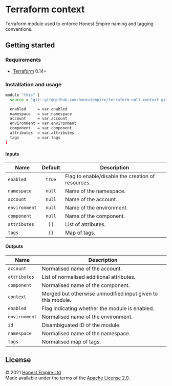 # Terraform context

Terraform module used to enforce Honest Empire naming and tagging conventions.

## Getting started

### Requirements

* [Terraform] 0.14+

### Installation and usage

```bash
module "this" {
  source = "git::git@github.com:honestempire/terraform-null-context.git?ref=main"

  enabled     = var.enabled
  namespace   = var.namespace
  account     = var.account
  environment = var.environment
  component   = var.component
  attributes  = var.attributes
  tags        = var.tags
}
```

#### Inputs

| Name          | Default | Description                                       |
| ------------- | :-----: | ------------------------------------------------- |
| `enabled`     | `true`  | Flag to enable/disable the creation of resources. |
| `namespace`   | `null`  | Name of the namespace.                            |
| `account`     | `null`  | Name of the account.                              |
| `environment` | `null`  | Name of the environment.                          |
| `component`   | `null`  | Name of the component.                            |
| `attributes`  | `[]`    | List of attributes.                               |
| `tags`        | `{}`    | Map of tags.                                      |

#### Outputs

| Name          | Description                                                 |
| ------------- | ----------------------------------------------------------- |
| `account`     | Normalised name of the account.                             |
| `attributes`  | List of normalised additional attributes.                   |
| `component`   | Normalised name of the component.                           |
| `context`     | Merged but otherwise unmodified input given to this module. |
| `enabled`     | Flag indicating whether the module is enabled.              |
| `environment` | Normalised name of the environment.                         |
| `id`          | Disambiguated ID of the module.                             |
| `namespace`   | Normalised name of the namespace.                           |
| `tags`        | Normalised map of tags.                                     |

## License

© 2021 [Honest Empire Ltd]  
Made available under the terms of the [Apache License 2.0](LICENSE.md).

[Honest Empire Ltd]: https://www.honestempire.com
[Terraform]: https://www.terraform.io
